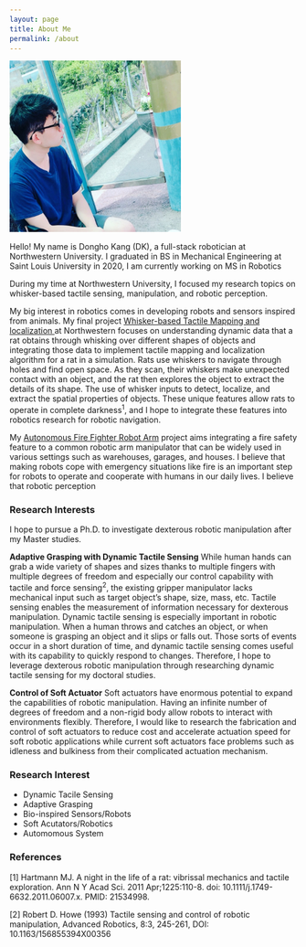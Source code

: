 ```yaml
---
layout: page
title: About Me
permalink: /about
---
```


<div class="post-flex-display">
    <img src="/img/dkprofile.jpg" width="300" alt="dkprofile">
</div>

Hello! My name is Dongho Kang (DK), a full-stack robotician at Northwestern University.
I graduated in BS in Mechanical Engineering at Saint Louis University in 2020, I am currently working on MS in Robotics

During my time at Northwestern University, I focused my research topics on whisker-based tactile sensing, manipulation, and robotic perception.

My big interest in robotics comes in developing robots and sensors inspired from animals. My final project [Whisker-based Tactile Mapping and localization ](https://dokkev.github.io/Digital-Rat-Whisker-Simulation/) at Northwestern focuses on understanding dynamic data that a rat obtains through whisking over different shapes of objects and integrating those data to implement tactile mapping and localization algorithm for a rat in a simulation. Rats use whiskers to navigate through holes and find open space. As they scan, their whiskers make unexpected contact with an object, and the rat then explores the object to extract the details of its shape. The use of whisker inputs to detect, localize, and extract the spatial properties of objects. These unique features allow rats to operate in complete darkness<sup>1</sup>, and I hope to integrate these features into robotics research for robotic navigation.

My [Autonomous Fire Fighter Robot Arm](https://dokkev.github.io/firefigther-robot/) project aims integrating a fire safety feature to a common robotic arm manipulator that can be widely used in various settings such as warehouses, garages, and houses. I believe that making robots cope with emergency situations like fire is an important step for robots to operate and cooperate with humans in our daily lives. I believe that robotic perception 

### Research Interests
I hope to pursue a Ph.D. to investigate dexterous robotic manipulation after my Master studies. 

<strong>Adaptive Grasping with Dynamic Tactile Sensing</strong>
While human hands can grab a wide variety of shapes and sizes thanks to multiple fingers with multiple degrees of freedom and especially our control capability with tactile and force sensing<sup>2</sup>, the existing gripper manipulator lacks mechanical input such as target object’s shape, size, mass, etc. Tactile sensing enables the measurement of information necessary for dexterous manipulation. Dynamic tactile sensing is especially important in robotic manipulation. When a human throws and catches an object, or when someone is grasping an object and it slips or falls out. Those sorts of events occur in a short duration of time, and dynamic tactile sensing comes useful with its capability to quickly respond to changes. Therefore, I hope to leverage dexterous robotic manipulation through researching dynamic tactile sensing for my doctoral studies.

<strong>Control of Soft Actuator</strong>
Soft actuators have enormous potential to expand the capabilities of robotic manipulation. Having an infinite number of degrees of freedom and a non-rigid body allow robots to interact with environments flexibly. Therefore, I would like to research the fabrication and control of soft actuators to reduce cost and accelerate actuation speed for soft robotic applications while current soft actuators face problems such as idleness and bulkiness from their complicated actuation mechanism.



### Research Interest
 - Dynamic Tacile Sensing
 - Adaptive Grasping
 - Bio-inspired Sensors/Robots
 - Soft Acutators/Robotics
 - Automomous System



### References

[1] Hartmann MJ. A night in the life of a rat: vibrissal mechanics and tactile exploration. Ann N Y Acad Sci. 2011 Apr;1225:110-8. doi: 10.1111/j.1749-6632.2011.06007.x. PMID: 21534998.

[2] Robert D. Howe (1993) Tactile sensing and control of robotic manipulation,
Advanced Robotics, 8:3, 245-261, DOI: 10.1163/156855394X00356